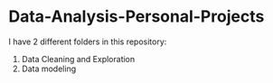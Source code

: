 # Data-Analysis-Personal-Projects

I have 2 different folders in this repository:
1. Data Cleaning and Exploration
2. Data modeling
